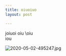 ```yaml
---
title: oiuoiuo
layout: post

---
```

joiuoi oiu \oiu \
iou 

![2020-05-02-495247.jpg](https://maharjanmilan.github.io/stastic/assets/2020-05-02-495247.jpg)
